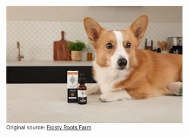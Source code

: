 ![Frosty Roots Farm](https://raw.githubusercontent.com/nikole-flowers/leo-work/main/FrostyRootsFarm/FrostyRootsFarm.jpeg "Frosty Roots Farm")
Original source: [Frosty Roots Farm](https://frostyrootsfarm.com/product/pet-cbd-600mg/)